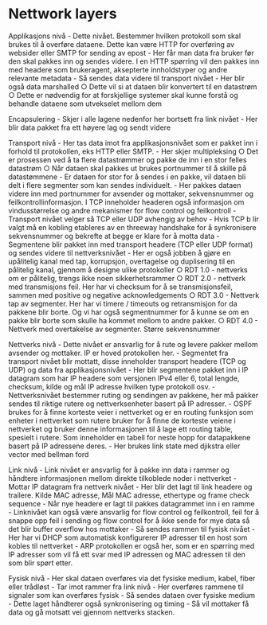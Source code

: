# Nettwork layers

Applikasjons nivå
	- Dette nivået. Bestemmer hvilken protokoll som skal brukes til å overføre dataene. Dette kan være HTTP for overføring av websider eller SMTP for sending av epost
	- Her får man data fra bruker før den skal pakkes inn og sendes videre. I en HTTP spørring vil den pakkes inn med headere som brukeragent, aksepterte innholdstyper og andre relevante metadata
	- Så sendes data videre til transport nivået
	- Her blir også data marshalled
		○ Dette vil si at dataen blir konvertert til en datastrøm
		○ Dette er nødvendig for at forskjellige systemer skal kunne forstå og behandle dataene som utvekselet mellom dem


Encapsulering
	- Skjer i alle lagene nedenfor her bortsett fra link nivået
	- Her blir data pakket fra ett høyere lag og sendt videre


Transport nivå
	- Her tas data imot fra applikasjonsnivået som er pakket inn i forhold til protokollen, eks HTTP eller SMTP.
	- Her skjer multipleksing
		○ Det er prosessen ved å ta flere datastrømmer og pakke de inn i en stor felles datastrøm
		○ Når dataen skal pakkes ut brukes portnummer til å skille på datastømmene
	- Er dataen for stor for å sendes i en pakke, vil dataen bli delt i flere segmenter som kan sendes individuelt.
	- Her pakkes dataen videre inn med portnummer for avsender og mottaker, sekvensnummer og feilkontrollinformasjon. I TCP inneholder headeren også informasjon om vindusstørrelse og andre mekanismer for flow control og feilkontroll
	- Transport nivået velger så TCP eller UDP avhengig av behov
	- Hvis TCP b lir valgt må en kobling etableres av en threeway handshake for å synkronisere sekvensnummer og bekrefte at begge er klare for å motta data
	- Segmentene blir pakket inn med transport headere (TCP eller UDP format) og sendes videre til nettverksnivået
	- Her er også jobben å gjøre en upålitelig kanal med tap, korrupsjon, overtagelse og duplisering til en pålitelig kanal, gjennom å designe ulike protokoller
		○ RDT 1.0 - nettverks om er pålitelig, trengs ikke noen sikkerhetsrammer
		○ RDT  2.0 - nettverk med transmisjons feil. Her har vi checksum for å se transmisjonsfeil, sammen med positive og negative acknowledgements
		○ RDT 3.0 - Nettverk tap av segmenter. Her har vi timere / timeouts og retransmisjon for da pakkene blir borte. Og vi har også segmentnummer for å kunne se om en pakke blir borte som skulle ha kommet mellom to andre pakker.
		○ RDT 4.0 - Nettverk med overtakelse av segmenter. Større sekvensnummer
		
		
	
Nettverks nivå
	- Dette nivået er ansvarlig for å rute og levere pakker mellom avsender og mottaker. IP er hoved protokollen her. 
	- Segmentet fra transport nivået blir mottatt, disse inneholder transport headere (TCP og UDP) og data fra applikasjonsnivået
	- Her blir segmentene pakket inn i IP datagram som har IP headere som versjonen IPv4 eller 6, total lengde, checksum, kilde og mål IP adresse hvilken type protokoll osv.
	- Nettverksnivået bestemmer ruting og sendingen av pakkene, her må pakker sendes til riktige rutere og nettverksenheter basert på IP adresser. 
	- OSPF brukes for å finne korteste veier i nettverket og er en routing funksjon som enheter i nettverket som rutere bruker for å finne de korteste veiene i nettverket og bruker denne informasjonen til å lage ett routing table, spesielt i rutere. Som inneholder en tabell for neste hopp for datapakkene basert på IP adressene deres.
	- Her brukes link state med djikstra eller vector med bellman ford

Link nivå
	- Link nivået er ansvarlig for å pakke inn data i rammer og håndtere informasjonen mellom direkte tilkoblede noder i nettverket
	- Mottar IP datagram fra nettverk nivået
	- Her blir det lagt til link headere og trailere. Kilde MAC adresse, Mål MAC adresse, ethertype og frame check sequence
	- Når nye headere er lagt til pakkes datagrammet inn i en ramme
	- Linknivået kan også være ansvarlig for flow control og feilkontroll, feil for å snappe opp feil i sending og flow control for å ikke sende for mye data så det blir buffer overflow hos mottaker
	- Så sendes rammen til fysisk nivået
	- Her har vi DHCP som automatisk konfigurerer IP adresser til en host som kobles til nettverket
	- ARP protokollen er også her, som er en spørring med IP adresser som vil få ett svar med IP adressen og MAC adressen til den som blir spørt etter.

Fysisk nivå
	- Her skal dataen overføres via det fysiske medium, kabel, fiber eller trådløst
	- Tar imot rammer fra link nivå
	- Her overføres rammene til signaler som kan overføres fysisk
	- Så sendes dataen over fysiske medium
	- Dette laget håndterer også synkronisering og timing
	- Så vil mottaker få data og gå motsatt vei gjennom nettverks stacken.



